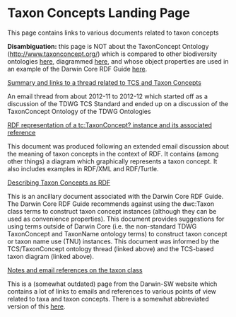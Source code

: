# Taxon Concepts Landing Page #

This page contains links to various documents related to taxon concepts

**Disambiguation:** this page is NOT about the TaxonConcept Ontology (http://www.taxonconcept.org/) which is compared to other biodiversity ontologies [here](BiodiversityOntologies#3_The_TaxonConcept_Ontology.md), diagrammed [here](TaxonConceptOntologyDiagrams.md), and whose object properties are used in an example of the Darwin Core RDF Guide [here](DwcRdfExamplesTaxonConcept.md).

[Summary and links to a thread related to TCS and Taxon Concepts](TCSthread.md)

An email thread from about 2012-11 to 2012-12 which started off as a discussion of the TDWG TCS Standard and ended up on a discussion of the TaxonConcept Ontology of the TDWG Ontologies

[RDF representation of a tc:TaxonConcept? instance and its associated reference](TCSBasedTaxon.md)

This document was produced following an extended email discussion about the meaning of taxon concepts in the context of RDF.  It contains (among other things) a diagram which graphically represents a taxon concept.  It also includes examples in RDF/XML and RDF/Turtle.

[Describing Taxon Concepts as RDF](TaxonInRDF.md)

This is an ancillary document associated with the Darwin Core RDF Guide.  The Darwin Core RDF Guide recommends against using the dwc:Taxon class terms to construct taxon concept instances (although they can be used as convenience properties).  This document provides suggestions for using terms outside of Darwin Core (i.e. the non-standard TDWG TaxonConcept and TaxonName ontology terms) to construct taxon concept or taxon name use (TNU) instances.  This document was informed by the TCS/TaxonConcept ontology thread (linked above) and the TCS-based taxon diagram (linked above).

[Notes and email references on the taxon class](http://code.google.com/p/darwin-sw/wiki/ClassTaxon)

This is a (somewhat outdated) page from the Darwin-SW website which contains a lot of links to emails and references to various points of view related to taxa and taxon concepts.  There is a somewhat abbreviated version of this [here](DarwinCoreClasses#The_dwc:Taxon_class.md).